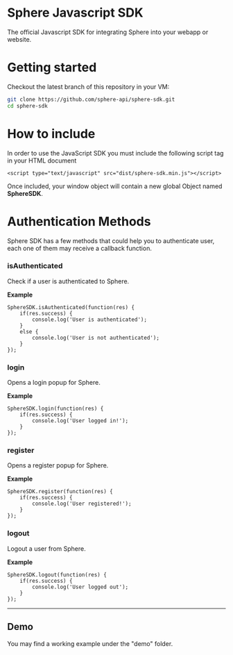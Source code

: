 # Sphere Javascript SDK
The official Javascript SDK for integrating Sphere into your webapp or website.

# Getting started
Checkout the latest branch of this repository in your VM:
```bash
git clone https://github.com/sphere-api/sphere-sdk.git
cd sphere-sdk
```

# How to include
In order to use the JavaScript SDK you must include the following script tag in your HTML document
```
<script type="text/javascript" src="dist/sphere-sdk.min.js"></script>
```
Once included, your window object will contain a new global Object named **SphereSDK**.

# Authentication Methods
Sphere SDK has a few methods that could help you to authenticate user, each one of them may receive a callback function.

### isAuthenticated
Check if a user is authenticated to Sphere.

**Example**
```
SphereSDK.isAuthenticated(function(res) {
    if(res.success) {
        console.log('User is authenticated');
    }
    else {
        console.log('User is not authenticated');
    }
});
```

### login
Opens a login popup for Sphere.

**Example**
```
SphereSDK.login(function(res) {
    if(res.success) {
        console.log('User logged in!');
    }
});
```

### register
Opens a register popup for Sphere.

**Example**
```
SphereSDK.register(function(res) {
    if(res.success) {
        console.log('User registered!');
    }
});
```

### logout
Logout a user from Sphere.

**Example**
```
SphereSDK.logout(function(res) {
    if(res.success) {
        console.log('User logged out');
    }
});
```

---
## Demo
You may find a working example under the "demo" folder.